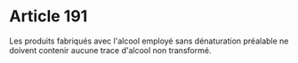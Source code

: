 # Article 191

Les produits fabriqués avec l'alcool employé sans dénaturation préalable ne doivent contenir aucune trace d'alcool non
transformé.

